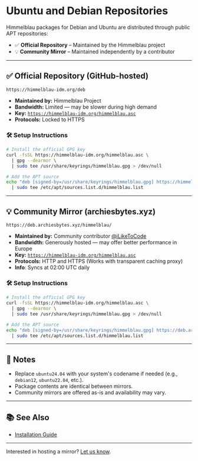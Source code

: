 # Ubuntu and Debian Repositories

Himmelblau packages for Debian and Ubuntu are distributed through public APT repositories:

- ✅ **Official Repository** – Maintained by the Himmelblau project
- 💡 **Community Mirror** – Maintained independently by a contributor

---

## ✅ Official Repository (GitHub-hosted)

```
https://himmelblau-idm.org/deb
```

- **Maintained by:** Himmelblau Project
- **Bandwidth:** Limited — may be slower during high demand
- **Key:** [`https://himmelblau-idm.org/himmelblau.asc`](https://himmelblau-idm.org/himmelblau.asc)
- **Protocols:** Locked to HTTPS

### 🛠️ Setup Instructions

```bash
# Install the official GPG key
curl -fsSL https://himmelblau-idm.org/himmelblau.asc \
  | gpg --dearmor \
  | sudo tee /usr/share/keyrings/himmelblau.gpg > /dev/null

# Add the APT source
echo "deb [signed-by=/usr/share/keyrings/himmelblau.gpg] https://himmelblau-idm.org/deb ubuntu24.04 main" \
  | sudo tee /etc/apt/sources.list.d/himmelblau.list
```

---

## 💡 Community Mirror (archiesbytes.xyz)

```
https://deb.archiesbytes.xyz/himmelblau/
```

* **Maintained by:** Community contributor [@iLikeToCode](https://github.com/iLikeToCode)
* **Bandwidth:** Generously hosted — may offer better performance in Europe
* **Key:** [`https://himmelblau-idm.org/himmelblau.asc`](https://himmelblau-idm.org/himmelblau.asc)
* **Protocols:** HTTP and HTTPS (Works with transparent caching proxy)
* **Info**: Syncs at 02:00 UTC daily

### 🛠️ Setup Instructions

```bash
# Install the official GPG key
curl -fsSL https://himmelblau-idm.org/himmelblau.asc \
  | gpg --dearmor \
  | sudo tee /usr/share/keyrings/himmelblau.gpg > /dev/null

# Add the APT source
echo "deb [signed-by=/usr/share/keyrings/himmelblau.gpg] https://deb.archiesbytes.xyz/himmelblau/ ubuntu24.04 main" \
  | sudo tee /etc/apt/sources.list.d/himmelblau.list
```

---

## 📌 Notes

* Replace `ubuntu24.04` with your system's codename if needed (e.g., `debian12`, `ubuntu22.04`, etc.).
* Package contents are identical between mirrors.
* Community mirrors are offered as-is and availability may vary.

---

## 📚 See Also

* [Installation Guide](../installation.md)

---

Interested in hosting a mirror? [Let us know](../../../community).
